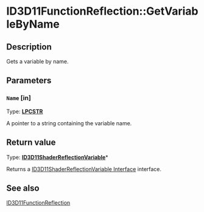 # ID3D11FunctionReflection::GetVariableByName

## Description

Gets a variable by name.

## Parameters

### `Name` [in]

Type: **[LPCSTR](https://learn.microsoft.com/windows/desktop/WinProg/windows-data-types)**

A pointer to a string containing the variable name.

## Return value

Type: **[ID3D11ShaderReflectionVariable](https://learn.microsoft.com/windows/desktop/api/d3d11shader/nn-d3d11shader-id3d11shaderreflectionvariable)***

Returns a [ID3D11ShaderReflectionVariable Interface](https://learn.microsoft.com/windows/desktop/api/d3d11shader/nn-d3d11shader-id3d11shaderreflectionvariable) interface.

## See also

[ID3D11FunctionReflection](https://learn.microsoft.com/windows/desktop/api/d3d11shader/nn-d3d11shader-id3d11functionreflection)